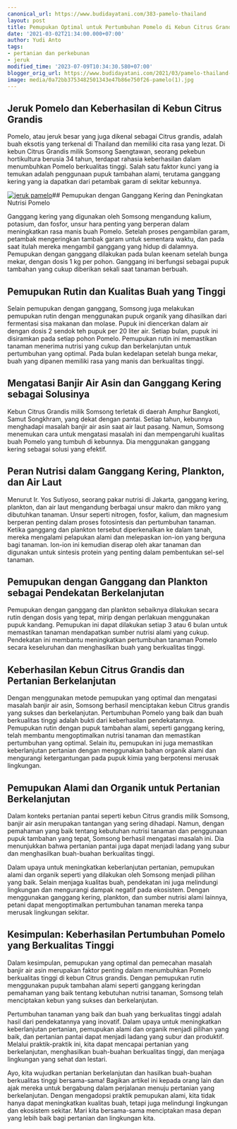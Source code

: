```yaml
---
canonical_url: https://www.budidayatani.com/383-pamelo-thailand
layout: post
title: Pemupukan Optimal untuk Pertumbuhan Pomelo di Kebun Citrus Grandis
date: '2021-03-02T21:34:00.000+07:00'
author: Yudi Anto
tags:
- pertanian dan perkebunan
- jeruk
modified_time: '2023-07-09T10:34:30.580+07:00'
blogger_orig_url: https://www.budidayatani.com/2021/03/pamelo-thailand-manis-berkat-alga.html
image: media/0a72bb3753482501343e47b86e750f26-pamelo(1).jpg
---
```

## Jeruk Pomelo dan Keberhasilan di Kebun Citrus Grandis

Pomelo, atau jeruk besar yang juga dikenal sebagai Citrus grandis, adalah buah eksotis yang terkenal di Thailand dan memiliki cita rasa yang lezat. Di kebun Citrus Grandis milik Somsong Saengtawan, seorang pekebun hortikultura berusia 34 tahun, terdapat rahasia keberhasilan dalam menumbuhkan Pomelo berkualitas tinggi. Salah satu faktor kunci yang ia temukan adalah penggunaan pupuk tambahan alami, terutama ganggang kering yang ia dapatkan dari petambak garam di sekitar kebunnya.

[![jeruk pamelo](https://blogger.googleusercontent.com/img/b/R29vZ2xl/AVvXsEip3NsQs1sGeaCAQ8ZbFjW5uLgGv86j51scURG4iKrNizNJ2sYklkcGgMp2OKdwhNcpWCVSmCOhqlThAatKkMuTzY4AO_ZnJ57OjLPeOxQFu7Oe4X0xa3lbhue6NQ5fLWu-DXJUIqBqXrdUiiuxiSVjq5g2RDwevAeJOcrsXmroNa5L_RQvgZAOke-huZ8U/w640-h386/pamelo(1).jpg)](https://blogger.googleusercontent.com/img/b/R29vZ2xl/AVvXsEip3NsQs1sGeaCAQ8ZbFjW5uLgGv86j51scURG4iKrNizNJ2sYklkcGgMp2OKdwhNcpWCVSmCOhqlThAatKkMuTzY4AO_ZnJ57OjLPeOxQFu7Oe4X0xa3lbhue6NQ5fLWu-DXJUIqBqXrdUiiuxiSVjq5g2RDwevAeJOcrsXmroNa5L_RQvgZAOke-huZ8U/s1994/pamelo(1).jpg)## Pemupukan dengan Ganggang Kering dan Peningkatan Nutrisi Pomelo

Ganggang kering yang digunakan oleh Somsong mengandung kalium, potasium, dan fosfor, unsur hara penting yang berperan dalam meningkatkan rasa manis buah Pomelo. Setelah proses pengambilan garam, petambak mengeringkan tambak garam untuk sementara waktu, dan pada saat itulah mereka mengambil ganggang yang hidup di dalamnya. Pemupukan dengan ganggang dilakukan pada bulan keenam setelah bunga mekar, dengan dosis 1 kg per pohon. Ganggang ini berfungsi sebagai pupuk tambahan yang cukup diberikan sekali saat tanaman berbuah.

## Pemupukan Rutin dan Kualitas Buah yang Tinggi

Selain pemupukan dengan ganggang, Somsong juga melakukan pemupukan rutin dengan menggunakan pupuk organik yang dihasilkan dari fermentasi sisa makanan dan molase. Pupuk ini diencerkan dalam air dengan dosis 2 sendok teh pupuk per 20 liter air. Setiap bulan, pupuk ini disiramkan pada setiap pohon Pomelo. Pemupukan rutin ini memastikan tanaman menerima nutrisi yang cukup dan berkelanjutan untuk pertumbuhan yang optimal. Pada bulan kedelapan setelah bunga mekar, buah yang dipanen memiliki rasa yang manis dan berkualitas tinggi.

## Mengatasi Banjir Air Asin dan Ganggang Kering sebagai Solusinya

Kebun Citrus Grandis milik Somsong terletak di daerah Amphur Bangkoti, Samut Songkhram, yang dekat dengan pantai. Setiap tahun, kebunnya menghadapi masalah banjir air asin saat air laut pasang. Namun, Somsong menemukan cara untuk mengatasi masalah ini dan mempengaruhi kualitas buah Pomelo yang tumbuh di kebunnya. Dia menggunakan ganggang kering sebagai solusi yang efektif.

## Peran Nutrisi dalam Ganggang Kering, Plankton, dan Air Laut

Menurut Ir. Yos Sutiyoso, seorang pakar nutrisi di Jakarta, ganggang kering, plankton, dan air laut mengandung berbagai unsur makro dan mikro yang dibutuhkan tanaman. Unsur seperti nitrogen, fosfor, kalium, dan magnesium berperan penting dalam proses fotosintesis dan pertumbuhan tanaman. Ketika ganggang dan plankton tersebut diperkenalkan ke dalam tanah, mereka mengalami pelapukan alami dan melepaskan ion-ion yang berguna bagi tanaman. Ion-ion ini kemudian diserap oleh akar tanaman dan digunakan untuk sintesis protein yang penting dalam pembentukan sel-sel tanaman.

## Pemupukan dengan Ganggang dan Plankton sebagai Pendekatan Berkelanjutan

Pemupukan dengan ganggang dan plankton sebaiknya dilakukan secara rutin dengan dosis yang tepat, mirip dengan perlakuan menggunakan pupuk kandang. Pemupukan ini dapat dilakukan setiap 3 atau 6 bulan untuk memastikan tanaman mendapatkan sumber nutrisi alami yang cukup. Pendekatan ini membantu meningkatkan pertumbuhan tanaman Pomelo secara keseluruhan dan menghasilkan buah yang berkualitas tinggi.

## Keberhasilan Kebun Citrus Grandis dan Pertanian Berkelanjutan

Dengan menggunakan metode pemupukan yang optimal dan mengatasi masalah banjir air asin, Somsong berhasil menciptakan kebun Citrus grandis yang sukses dan berkelanjutan. Pertumbuhan Pomelo yang baik dan buah berkualitas tinggi adalah bukti dari keberhasilan pendekatannya. Pemupukan rutin dengan pupuk tambahan alami, seperti ganggang kering, telah membantu mengoptimalkan nutrisi tanaman dan memastikan pertumbuhan yang optimal. Selain itu, pemupukan ini juga memastikan keberlanjutan pertanian dengan menggunakan bahan organik alami dan mengurangi ketergantungan pada pupuk kimia yang berpotensi merusak lingkungan.

## Pemupukan Alami dan Organik untuk Pertanian Berkelanjutan

Dalam konteks pertanian pantai seperti kebun Citrus grandis milik Somsong, banjir air asin merupakan tantangan yang sering dihadapi. Namun, dengan pemahaman yang baik tentang kebutuhan nutrisi tanaman dan penggunaan pupuk tambahan yang tepat, Somsong berhasil mengatasi masalah ini. Dia menunjukkan bahwa pertanian pantai juga dapat menjadi ladang yang subur dan menghasilkan buah-buahan berkualitas tinggi.

Dalam upaya untuk meningkatkan keberlanjutan pertanian, pemupukan alami dan organik seperti yang dilakukan oleh Somsong menjadi pilihan yang baik. Selain menjaga kualitas buah, pendekatan ini juga melindungi lingkungan dan mengurangi dampak negatif pada ekosistem. Dengan menggunakan ganggang kering, plankton, dan sumber nutrisi alami lainnya, petani dapat mengoptimalkan pertumbuhan tanaman mereka tanpa merusak lingkungan sekitar.

## Kesimpulan: Keberhasilan Pertumbuhan Pomelo yang Berkualitas Tinggi

Dalam kesimpulan, pemupukan yang optimal dan pemecahan masalah banjir air asin merupakan faktor penting dalam menumbuhkan Pomelo berkualitas tinggi di kebun Citrus grandis. Dengan pemupukan rutin menggunakan pupuk tambahan alami seperti ganggang keringdan pemahaman yang baik tentang kebutuhan nutrisi tanaman, Somsong telah menciptakan kebun yang sukses dan berkelanjutan.

Pertumbuhan tanaman yang baik dan buah yang berkualitas tinggi adalah hasil dari pendekatannya yang inovatif. Dalam upaya untuk meningkatkan keberlanjutan pertanian, pemupukan alami dan organik menjadi pilihan yang baik, dan pertanian pantai dapat menjadi ladang yang subur dan produktif. Melalui praktik-praktik ini, kita dapat mencapai pertanian yang berkelanjutan, menghasilkan buah-buahan berkualitas tinggi, dan menjaga lingkungan yang sehat dan lestari.

Ayo, kita wujudkan pertanian berkelanjutan dan hasilkan buah-buahan berkualitas tinggi bersama-sama! Bagikan artikel ini kepada orang lain dan ajak mereka untuk bergabung dalam perjalanan menuju pertanian yang berkelanjutan. Dengan mengadopsi praktik pemupukan alami, kita tidak hanya dapat meningkatkan kualitas buah, tetapi juga melindungi lingkungan dan ekosistem sekitar. Mari kita bersama-sama menciptakan masa depan yang lebih baik bagi pertanian dan lingkungan kita.

